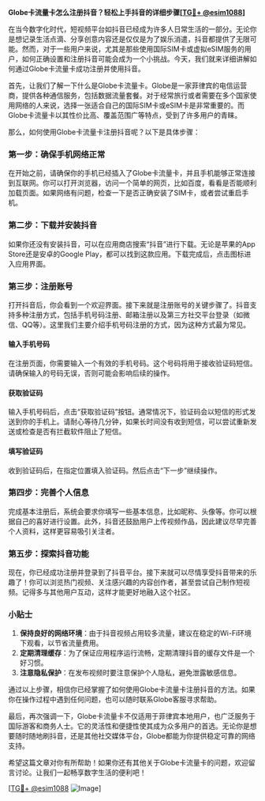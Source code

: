 **Globe卡流量卡怎么注册抖音？轻松上手抖音的详细步骤[[TG💪+ @esim1088](https://t.me/s/esim1088)]**

在当今数字化时代，短视频平台如抖音已经成为许多人日常生活的一部分。无论你是想记录生活点滴、分享创意内容还是仅仅是为了娱乐消遣，抖音都提供了无限可能。然而，对于一些用户来说，尤其是那些使用国际SIM卡或虚拟eSIM服务的用户，如何正确设置和注册抖音可能会成为一个小挑战。今天，我们就来详细讲解如何通过Globe卡流量卡成功注册并使用抖音。

首先，让我们了解一下什么是Globe卡流量卡。Globe是一家菲律宾的电信运营商，提供各种通信服务，包括数据流量套餐。对于经常旅行或者需要在多个国家使用网络的人来说，选择一张适合自己的国际SIM卡或eSIM卡是非常重要的。而Globe卡流量卡以其性价比高、覆盖范围广等特点，受到了许多用户的青睐。

那么，如何使用Globe卡流量卡注册抖音呢？以下是具体步骤：

### 第一步：确保手机网络正常

在开始之前，请确保你的手机已经插入了Globe卡流量卡，并且手机能够正常连接到互联网。你可以打开浏览器，访问一个简单的网页，比如百度，看看是否能顺利加载页面。如果网络有问题，检查一下是否正确安装了SIM卡，或者尝试重启手机。

### 第二步：下载并安装抖音

如果你还没有安装抖音，可以在应用商店搜索“抖音”进行下载。无论是苹果的App Store还是安卓的Google Play，都可以找到这款应用。下载完成后，点击图标进入应用界面。

### 第三步：注册账号

打开抖音后，你会看到一个欢迎界面。接下来就是注册账号的关键步骤了。抖音支持多种注册方式，包括手机号码注册、邮箱注册以及第三方社交平台登录（如微信、QQ等）。这里我们主要介绍手机号码注册的方式，因为这种方式最为常见。

#### 输入手机号码

在注册页面，你需要输入一个有效的手机号码。这个号码将用于接收验证码短信。请确保输入的号码无误，否则可能会影响后续的操作。

#### 获取验证码

输入手机号码后，点击“获取验证码”按钮。通常情况下，验证码会以短信的形式发送到你的手机上。请耐心等待几分钟，如果长时间没有收到短信，可以尝试重新发送或检查是否有拦截软件阻止了短信。

#### 填写验证码

收到验证码后，在指定位置填入验证码。然后点击“下一步”继续操作。

### 第四步：完善个人信息

完成基本注册后，系统会要求你填写一些基本信息，比如昵称、头像等。你可以根据自己的喜好进行设置。此外，抖音还鼓励用户上传视频作品，因此建议尽早完善个人资料，这样更容易吸引关注者。

### 第五步：探索抖音功能

现在，你已经成功注册并登录到了抖音平台。接下来就可以尽情享受抖音带来的乐趣了！你可以浏览热门视频、关注感兴趣的内容创作者，甚至尝试自己制作短视频。记得多与其他用户互动，这样才能更好地融入这个社区。

### 小贴士

1. **保持良好的网络环境**：由于抖音视频占用较多流量，建议在稳定的Wi-Fi环境下观看，以节省流量费用。
2. **定期清理缓存**：为了保证应用程序运行流畅，定期清理抖音的缓存文件是一个好习惯。
3. **注意隐私保护**：在发布视频时要注意保护个人隐私，避免泄露敏感信息。

通过以上步骤，相信你已经掌握了如何使用Globe卡流量卡注册抖音的方法。如果你在操作过程中遇到任何问题，也可以随时联系Globe客服寻求帮助。

最后，再次强调一下，Globe卡流量卡不仅适用于菲律宾本地用户，也广泛服务于国际游客和商务人士。它的灵活性和便捷性使其成为众多用户的首选。无论你是想要随时随地刷抖音，还是其他社交媒体平台，Globe都能为你提供稳定可靠的网络支持。

希望这篇文章对你有所帮助！如果你还有其他关于Globe卡流量卡的问题，欢迎留言讨论。让我们一起畅享数字生活的便利吧！

[[TG💪+ @esim1088](https://t.me/s/esim1088) ![Image](https://i.postimg.cc/4NQfJmqS/Snipaste-2025-05-13-00-14-12.png)]
